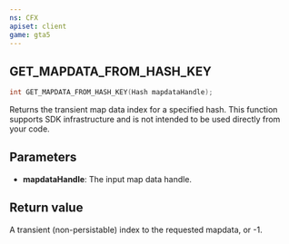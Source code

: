 ```yaml
---
ns: CFX
apiset: client
game: gta5
---
```

## GET_MAPDATA_FROM_HASH_KEY

```c
int GET_MAPDATA_FROM_HASH_KEY(Hash mapdataHandle);
```

Returns the transient map data index for a specified hash.
This function supports SDK infrastructure and is not intended to be used directly from your code.

## Parameters
* **mapdataHandle**: The input map data handle.

## Return value
A transient (non-persistable) index to the requested mapdata, or -1.